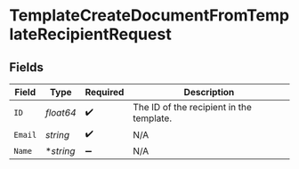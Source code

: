 # TemplateCreateDocumentFromTemplateRecipientRequest


## Fields

| Field                                    | Type                                     | Required                                 | Description                              |
| ---------------------------------------- | ---------------------------------------- | ---------------------------------------- | ---------------------------------------- |
| `ID`                                     | *float64*                                | :heavy_check_mark:                       | The ID of the recipient in the template. |
| `Email`                                  | *string*                                 | :heavy_check_mark:                       | N/A                                      |
| `Name`                                   | **string*                                | :heavy_minus_sign:                       | N/A                                      |